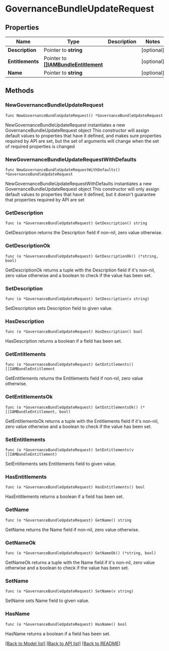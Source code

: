 # GovernanceBundleUpdateRequest

## Properties

Name | Type | Description | Notes
------------ | ------------- | ------------- | -------------
**Description** | Pointer to **string** |  | [optional] 
**Entitlements** | Pointer to [**[]IAMBundleEntitlement**](IAMBundleEntitlement.md) |  | [optional] 
**Name** | Pointer to **string** |  | [optional] 

## Methods

### NewGovernanceBundleUpdateRequest

`func NewGovernanceBundleUpdateRequest() *GovernanceBundleUpdateRequest`

NewGovernanceBundleUpdateRequest instantiates a new GovernanceBundleUpdateRequest object
This constructor will assign default values to properties that have it defined,
and makes sure properties required by API are set, but the set of arguments
will change when the set of required properties is changed

### NewGovernanceBundleUpdateRequestWithDefaults

`func NewGovernanceBundleUpdateRequestWithDefaults() *GovernanceBundleUpdateRequest`

NewGovernanceBundleUpdateRequestWithDefaults instantiates a new GovernanceBundleUpdateRequest object
This constructor will only assign default values to properties that have it defined,
but it doesn't guarantee that properties required by API are set

### GetDescription

`func (o *GovernanceBundleUpdateRequest) GetDescription() string`

GetDescription returns the Description field if non-nil, zero value otherwise.

### GetDescriptionOk

`func (o *GovernanceBundleUpdateRequest) GetDescriptionOk() (*string, bool)`

GetDescriptionOk returns a tuple with the Description field if it's non-nil, zero value otherwise
and a boolean to check if the value has been set.

### SetDescription

`func (o *GovernanceBundleUpdateRequest) SetDescription(v string)`

SetDescription sets Description field to given value.

### HasDescription

`func (o *GovernanceBundleUpdateRequest) HasDescription() bool`

HasDescription returns a boolean if a field has been set.

### GetEntitlements

`func (o *GovernanceBundleUpdateRequest) GetEntitlements() []IAMBundleEntitlement`

GetEntitlements returns the Entitlements field if non-nil, zero value otherwise.

### GetEntitlementsOk

`func (o *GovernanceBundleUpdateRequest) GetEntitlementsOk() (*[]IAMBundleEntitlement, bool)`

GetEntitlementsOk returns a tuple with the Entitlements field if it's non-nil, zero value otherwise
and a boolean to check if the value has been set.

### SetEntitlements

`func (o *GovernanceBundleUpdateRequest) SetEntitlements(v []IAMBundleEntitlement)`

SetEntitlements sets Entitlements field to given value.

### HasEntitlements

`func (o *GovernanceBundleUpdateRequest) HasEntitlements() bool`

HasEntitlements returns a boolean if a field has been set.

### GetName

`func (o *GovernanceBundleUpdateRequest) GetName() string`

GetName returns the Name field if non-nil, zero value otherwise.

### GetNameOk

`func (o *GovernanceBundleUpdateRequest) GetNameOk() (*string, bool)`

GetNameOk returns a tuple with the Name field if it's non-nil, zero value otherwise
and a boolean to check if the value has been set.

### SetName

`func (o *GovernanceBundleUpdateRequest) SetName(v string)`

SetName sets Name field to given value.

### HasName

`func (o *GovernanceBundleUpdateRequest) HasName() bool`

HasName returns a boolean if a field has been set.


[[Back to Model list]](../README.md#documentation-for-models) [[Back to API list]](../README.md#documentation-for-api-endpoints) [[Back to README]](../README.md)


